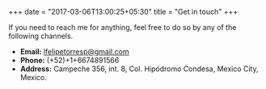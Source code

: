 +++
date = "2017-03-06T13:00:25+05:30"
title = "Get in touch"
+++

If you need to reach me for anything, feel free to do so by any of the following channels.

* **Email:** lfelipetorresp@gmail.com
* **Phone:** (+52)+1+6674891566
* **Address:** Campeche 356, int. 8, Col. Hipódromo Condesa, Mexico City, Mexico.
